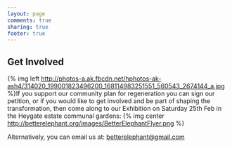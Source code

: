 ```yaml
---
layout: page
comments: true
sharing: true
footer: true
---
```


Get Involved
------------

{% img left http://photos-a.ak.fbcdn.net/hphotos-ak-ash4/314020_199001823496200_168114983251551_560543_2674144_a.jpg %}If you support our community plan for regeneration you can sign our petition, or if you would like to get involved and be part of shaping the transformation, then come along to our Exhibition on Saturday 25th Feb in the Heygate estate communal gardens:
{% img center http://betterelephant.org/images/BetterElephantFlyer.png %}

Alternatively, you can email us at: betterelephant@gmail.com

